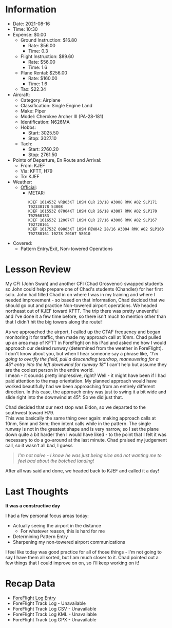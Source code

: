 # Information
- Date: 2021-08-16
- Time: 10:30
- Expense: $0.00
	- Ground Instruction: $16.80
		- Rate: $56.00
		- Time: 0.3
	- Flight Instruction: $89.60
		- Rate: $56.00
		- Time: 1.6
	- Plane Rental: $256.00
		- Rate: $160.00
		- Time: 1.6
	- Tax: $22.34
- Aircraft:
	- Category: Airplane
	- Classification: Single Engine Land
	- Make: Piper
	- Model: Cherokee Archer III (PA-28-181)
	- Identification: N626MA
	- Hobbs: 
		- Start: 3025.50
		- Stop: 3027.10
	- Tach: 
		- Start: 2760.20
		- Stop: 2761.50
- Points of Departure, En Route and Arrival:
	- From: KJEF
	- Via: KFTT, H79
	- To: KJEF
- Weather:
	- [Official](http://aviationwxchartsarchive.com/product/metar):
		- METAR: 
			```
			KJEF 161453Z VRB03KT 10SM CLR 23/18 A3008 RMK AO2 SLP171 T02330178 53008
			KJEF 161553Z 07004KT 10SM CLR 26/18 A3007 RMK AO2 SLP170 T02560183
			KJEF 161653Z 12007KT 10SM CLR 27/16 A3006 RMK AO2 SLP167 T02720161
			KJEF 161753Z 09003KT 10SM FEW042 28/16 A3004 RMK AO2 SLP160 T02780161 10278 20167 58010
			```
- Covered:
	- Pattern Entry/Exit, Non-towered Operations
# Lesson Review
My CFI (John Swan) and another CFI (Chad Grosvenor) swapped students so John could help prepare one of Chad's students (Chandler) for her first solo. John had filled Chad in on where I was in my training and where I needed improvement - so based on that information, Chad decided that we should go out and practice Non-towered airport operations. We headed northeast out of KJEF toward KFTT. The trip there was pretty uneventful and I've done it a few time before, so there isn't much to mention other than that I didn't hit the big towers along the route!

As we approached the airport, I called up the CTAF frequency and began monitoring it for traffic, then made my approach call at 10nm. Chad pulled up an area map of KFTT in ForeFlight on his iPad and asked me how I would approach our desired runway (determined from the weather in ForeFlight).<br />
I don't know about you, but when I hear someone say a phrase like, *"I'm going to overfly the field, pull a descending teardrop, maneuvering for a 45° entry into the left downwind for runway 18"* I can't help but assume they are the coolest person in the entire world.<br />
I mean - it sounds pretty impressive, right?  Well - it might have been if I had paid attention to the map orientation. My planned approach would have worked beautifully had we been approaching from an entirely different direction. In this case, the approach entry was just to swing it a bit wide and slide right into the downwind at 45°.  So we did just that.

Chad decided that our next stop was Eldon, so we departed to the southwest toward H79.<br />
This was basically the same thing over again: making approach calls at 10nm, 5nm and 3nm; then intent calls while in the pattern. The single runway is not in the greatest shape and is very narrow, so I set the plane down quite a bit harder then I would have liked - to the point that I felt it was necessary to do a go-around at the last minute. Chad praised my judgement call, so it wasn't all bad, I guess
> *I'm not naive - I know he was just being nice and not wanting me to feel bad about the botched landing!*

After all was said and done, we headed back to KJEF and called it a day!
# Last Thoughts
**It was a constructive day**

I had a few personal focus areas today:
- Actually seeing the airport in the distance
	- For whatever reason, this is hard for me
- Determining Pattern Entry
- Sharpening my non-towered airport communications

I feel like today was good practice for all of those things - I'm not going to say I have them all sorted, but I am much closer to it. Chad pointed out a few things that I could improve on on, so I'll keep working on it!
# Recap Data
- [ForeFlight Log Entry](https://plan.foreflight.com/summary/58c199c4e62648399e6159fb1295f864)
- ForeFlight Track Log - Unavailable
- ForeFlight Track Log CSV - Unavailable
- ForeFlight Track Log KML - Unavailable
- ForeFlight Track Log GPX - Unavailable